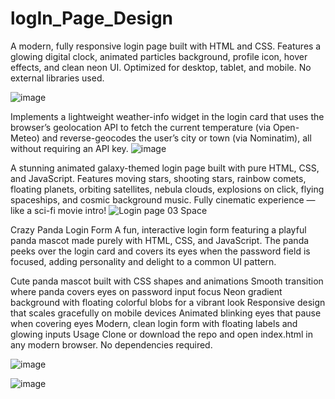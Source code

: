 ﻿# logIn_Page_Design
A modern, fully responsive login page built with HTML and CSS. Features a glowing digital clock, animated particles background, profile icon, hover effects, and clean neon UI. Optimized for desktop, tablet, and mobile. No external libraries used.

![image](https://github.com/user-attachments/assets/136a518d-f86c-4fa7-af16-e3d183a8ea1b)

Implements a lightweight weather-info widget in the login card that uses the browser’s geolocation API to fetch the current temperature (via Open-Meteo) and reverse-geocodes the user’s city or town (via Nominatim), all without requiring an API key.
![image](https://github.com/user-attachments/assets/1c34938b-71a3-44e5-984f-c25be1da37b7)

A stunning animated galaxy-themed login page built with pure HTML, CSS, and JavaScript.
Features moving stars, shooting stars, rainbow comets, floating planets, orbiting satellites, nebula clouds, explosions on click, flying spaceships, and cosmic background music.
Fully cinematic experience — like a sci-fi movie intro!
![Login page 03 Space](https://github.com/user-attachments/assets/69a61501-104a-4298-98a9-a28f52b2f2b1)

Crazy Panda Login Form
A fun, interactive login form featuring a playful panda mascot made purely with HTML, CSS, and JavaScript. The panda peeks over the login card and covers its eyes when the password field is focused, adding personality and delight to a common UI pattern.

Cute panda mascot built with CSS shapes and animations
Smooth transition where panda covers eyes on password input focus
Neon gradient background with floating colorful blobs for a vibrant look
Responsive design that scales gracefully on mobile devices
Animated blinking eyes that pause when covering eyes
Modern, clean login form with floating labels and glowing inputs
Usage
Clone or download the repo and open index.html in any modern browser. No dependencies required.

![image](https://github.com/user-attachments/assets/e28980a1-18c9-4075-936e-b100206d5145)

![image](https://github.com/user-attachments/assets/3955d676-c02e-4950-a9f7-983e0fd04538)

